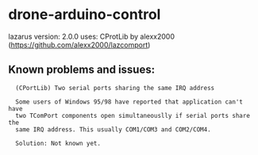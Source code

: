 # drone-arduino-control
lazarus version: 2.0.0
uses: CProtLib by alexx2000 (https://github.com/alexx2000/lazcomport)



Known problems and issues:
-----------------------------------------------------------------------------

      (CPortLib) Two serial ports sharing the same IRQ address

      Some users of Windows 95/98 have reported that application can't have
      two TComPort components open simultaneouslly if serial ports share the
      same IRQ address. This usually COM1/COM3 and COM2/COM4.

      Solution: Not known yet.
